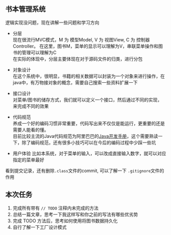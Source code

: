 ## 书本管理系统

逻辑实现没问题，现在讲解一些问题和学习方向

- 分层  
现在很流行MVC模式，M 为 模型Model, V 为 视图View, C 为 控制器Controller。
在这里，图书M，菜单的显示可以理解为V，串联菜单操作和图书的管理可以理解为C   
在实际的体现中，分层主要体现在对于源码文件的归类，进行分包

- 对象设计   
在这个系统中，很明显，书籍的相关数据可以封装为一个对象来进行操作，在java中，有万物接对象的概念，需要自己搜索一些资料扩展一下

- 接口设计   
对菜单/图书的储存方式，我们就可以定义一个接口，然后通过不同的实现，来完成不同的效果

- 代码规范   
养成一个好的编码习惯非常重要，代码写出来不仅仅是能运行，更重要的还是需要人能看的懂。   
目前比较主流的Java代码规范为阿里巴巴的[Java开发手册](https://github.com/alibaba/p3c/blob/master/%E9%98%BF%E9%87%8C%E5%B7%B4%E5%B7%B4Java%E5%BC%80%E5%8F%91%E6%89%8B%E5%86%8C%EF%BC%88%E5%8D%8E%E5%B1%B1%E7%89%88%EF%BC%89.pdf)，这个需要熟读一下，除了编码规范，还有很多小技巧可以在今后的编码过程中少踩一些坑

- 用户体验
比如本系统，对于菜单的输入，可以改成直接输入数字，就可以对应指定的菜单最好

看到提交记录，还有删除`.class`文件的commit, 可以了解一下 `.gitignore`文件的作用


## 本次任务
1. 完成所有带有 `// TODO` 注释内未完成的方法
2. 总结一篇文章，思考一下我这样写和你之前的写法有哪些优劣势
3. 完成 TODO 方法后，思考如何使用将图书数据持久化
4. 自行了解一下工厂设计模式
